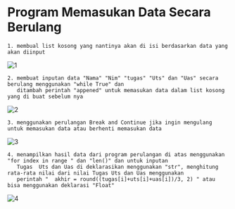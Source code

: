 <h1> Program Memasukan Data Secara Berulang </h1>

    1. membual list kosong yang nantinya akan di isi berdasarkan data yang akan diinput
    
   ![1](https://user-images.githubusercontent.com/56831922/69475484-4d6d0280-0e00-11ea-8da3-455e2276ae60.JPG)

    
    2. membuat inputan data "Nama" "Nim" "tugas" "Uts" dan "Uas" secara berulang menggunakan "while True" dan
       ditambah perintah "appened" untuk memasukan data dalam list kosong yang di buat sebelum nya
       
   ![2](https://user-images.githubusercontent.com/56831922/69475494-61b0ff80-0e00-11ea-9be6-7d94b7d29dea.JPG)

    
    3. menggunakan perulangan Break and Continue jika ingin mengulang untuk memasukan data atau berhenti memasukan data
    
   ![3](https://user-images.githubusercontent.com/56831922/69475502-72617580-0e00-11ea-8b6b-6d60884696a7.JPG)

    
    4. menampilkan hasil data dari program perulangan di atas menggunakan "for index in range " dan "len()" dan untuk inputan 
       Tugas  Uts dan Uas di deklarasikan menggunakan "str", menghitung rata-rata nilai dari nilai Tugas Uts dan Uas menggunakan
       perintah "  akhir = round((tugas[i]+uts[i]+uas[i])/3, 2) " atau bisa menggunakan deklarasi "Float"
       
   ![4](https://user-images.githubusercontent.com/56831922/69475512-84dbaf00-0e00-11ea-9f20-0437a060515d.JPG)

